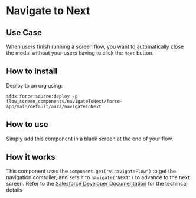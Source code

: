 # Navigate to Next

## Use Case

When users finish running a screen flow, you want to automatically close the modal without your users having to click the `Next` button.

## How to install

Deploy to an org using:

```
sfdx force:source:deploy -p flow_screen_components/navigateToNext/force-app/main/default/aura/navigateToNext
```

## How to use

Simply add this component in a blank screen at the end of your flow.

## How it works

This component uses the `component.get("v.navigateFlow")` to get the navigation controller, and sets it to `navigate("NEXT")` to advance to the next screen. Refer to the [Salesforce Developer Documentation](https://developer.salesforce.com/docs/component-library/bundle/force:refreshView/documentation) for the techincal details
